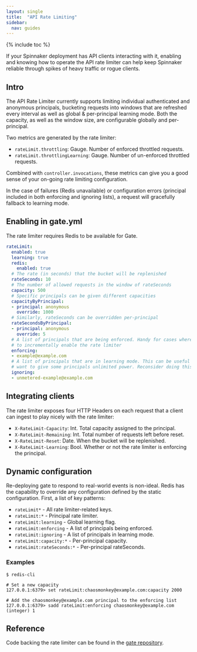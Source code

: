 ```yaml
---
layout: single
title:  "API Rate Limiting"
sidebar:
  nav: guides
---
```


{% include toc %}

If your Spinnaker deployment has API clients interacting with it, enabling and
knowing how to operate the API rate limiter can help keep Spinnaker reliable
through spikes of heavy traffic or rogue clients.

## Intro

The API Rate Limiter currently supports limiting individual authenticated and 
anonymous principals, bucketing requests into windows that are refreshed every
interval as well as global & per-principal learning mode. Both the capacity, as 
well as the window size, are configurable globally and per-principal. 

Two metrics are generated by the rate limiter:

* `rateLimit.throttling`: Gauge. Number of enforced throttled requests.
* `rateLimit.throttlingLearning`: Gauge. Number of un-enforced throttled requests.

Combined with `controller.invocations`, these metrics can give you a good sense 
of your on-going rate limiting configuration.

In the case of failures (Redis unavailable) or configuration errors (principal
included in both enforcing and ignoring lists), a request will gracefully
fallback to learning mode.

## Enabling in gate.yml

The rate limiter requires Redis to be available for Gate.

```yaml
rateLimit:
  enabled: true
  learning: true
  redis:
    enabled: true
  # The rate (in seconds) that the bucket will be replenished
  rateSeconds: 10
  # The number of allowed requests in the window of rateSeconds
  capacity: 500
  # Specific principals can be given different capacities
  capacityByPrincipal:
  - principal: anonymous
    override: 1000
  # Similarly, rateSeconds can be overridden per-principal
  rateSecondsByPrincipal:
  - principal: anonymous
    override: 5
  # A list of principals that are being enforced. Handy for cases where you want
  # to incrementally enable the rate limiter
  enforcing:
  - example@example.com
  # A list of principals that are in learning mode. This can be useful if you
  # want to give some principals unlimited power. Reconsider doing this :)
  ignoring:
  - unmetered-example@example.com
```

## Integrating clients

The rate limiter exposes four HTTP Headers on each request that a client can
ingest to play nicely with the rate limiter:

* `X-RateLimit-Capacity`: Int. Total capacity assigned to the principal.
* `X-RateLimit-Remaining`: Int. Total number of requests left before reset.
* `X-RateLimit-Reset`: Date. When the bucket will be replenished.
* `X-RateLimit-Learning`: Bool. Whether or not the rate limiter is enforcing the
  principal.

## Dynamic configuration

Re-deploying gate to respond to real-world events is non-ideal. Redis has the
capability to override any configuration defined by the static configuration.
First, a list of key patterns:

* `rateLimit*` - All rate limiter-related keys.
* `rateLimit:*` - Principal rate limiter.
* `rateLimit:learning` - Global learning flag.
* `rateLimit:enforcing` - A list of principals being enforced.
* `rateLimit:ignoring` - A list of principals in learning mode.
* `rateLimit:capacity:*` - Per-principal capacity.
* `rateLimit:rateSeconds:*` - Per-principal rateSeconds.

### Examples

```
$ redis-cli

# Set a new capacity
127.0.0.1:6379> set rateLimit:chaosmonkey@example.com:capacity 2000

# Add the chaosmonkey@example.com principal to the enforcing list
127.0.0.1:6379> sadd rateLimit:enforcing chaosmonkey@example.com
(integer) 1
```

## Reference

Code backing the rate limiter can be found in the [gate repository][0].

[0]:https://github.com/spinnaker/gate/tree/master/gate-web/src/main/groovy/com/netflix/spinnaker/gate/ratelimit
